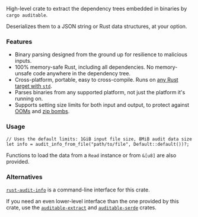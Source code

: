 High-level crate to extract the dependency trees embedded in binaries by `cargo auditable`.

Deserializes them to a JSON string or Rust data structures, at your option.

### Features

 - Binary parsing designed from the ground up for resilience to malicious inputs.
 - 100% memory-safe Rust, including all dependencies. No memory-unsafe code anywhere in the dependency tree.
 - Cross-platform, portable, easy to cross-compile. Runs on [any Rust target with `std`](https://doc.rust-lang.org/stable/rustc/platform-support.html).
 - Parses binaries from any supported platform, not just the platform it's running on.
 - Supports setting size limits for both input and output, to protect against [OOMs](https://en.wikipedia.org/wiki/Out_of_memory) and [zip bombs](https://en.wikipedia.org/wiki/Zip_bomb).

### Usage

```rust, ignore
// Uses the default limits: 1GiB input file size, 8MiB audit data size
let info = audit_info_from_file("path/to/file", Default::default())?;
```
Functions to load the data from a `Read` instance or from `&[u8]` are also provided.

### Alternatives

[`rust-audit-info`](https://crates.io/crates/rust-audit-info) is a command-line interface for this crate.

If you need an even lower-level interface than the one provided by this crate,
use the [`auditable-extract`](http://docs.rs/auditable-extract/) and
[`auditable-serde`](http://docs.rs/auditable-serde/) crates.